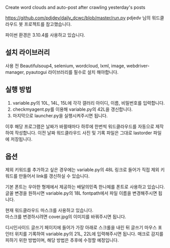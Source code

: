 Create word clouds and auto-post after crawling yesterday's posts

https://github.com/pdjdev/daily_dcwc/blob/master/run.py
pdjedv 님의 워드클라우드 봇 프로젝트를 참고했습니다.

파이썬 환경은 3.10.4를 사용하고 있습니다.

## 설치 라이브러리
사용 전 Beautifulsoup4, selenium, wordcloud, lxml, image, webdriver-manager, pyautogui 라이브러리를 필수로 설치 해야합니다.

## 실행 방법
  1. variable.py의 10L, 14L, 15L에 각각 갤러리 아이디, 이름, 비밀번호를 입력합니다.
  2. checkmyagent.py를 이용해 variable.py의 42L을 갱신합니다.
  5. 마지막으로 launcher.py을 실행시켜주시면 됩니다.
 
이후 해당 프로그램은 날짜가 바뀔때마다 하루에 한번씩 워드클라우드를 자동으로 제작하여 작성합니다.
이전 날짜 워드클라우드 사진 및 기록 파일은 그대로 lastorder 파일에 저장됩니다.

## 옵션
제외 키워드를 추가하고 싶은 경우에는 variable.py의 48L 링크로 들어가 직접 제외 키워드를 만들어서 link를 갱신하실 수 있습니다.

기본 폰트는 우아한 형제에서 제공하는 배달의민족 한나체를 폰트로 사용하고 있습니다.<br>
글꼴 변경을 원하시면 variable.py의 18L fontpath에서 파일 이름을 변경해주시면 됩니다.

현재 워드클라우드 마스크를 사용하고 있습니다. <br>
마스크를 변경하시려면 cover.jpg의 이미지를 바꿔주시면 됩니다.

디시인사이드 글쓰기 페이지에 들어가 가장 아래로 스크롤을 내린 뒤 글쓰기 마우스 포인터 위치를 기록하여
variable.py의 21L, 22L에 입력해주시면 됩니다.
매크로 감지를 피하기 위한 방법이며, 해당 방법은 추후에 수정할 예정입니다.
